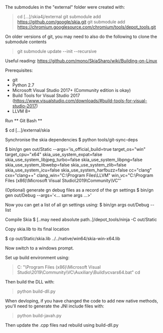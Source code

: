 
The submodules in the "external" folder were created with: 
> cd [...]/skia4j/external
> git submodule add https://github.com/google/skia.git
> git submodule add https://chromium.googlesource.com/chromium/tools/depot_tools.git

On older versions of git, you may need to also do the following to clone the submodule contents
> git submodule update --init --recursive



Useful reading: https://github.com/mono/SkiaSharp/wiki/Building-on-Linux

Prerequisites:
- git
- Python 2.7
- Microsoft Visual Studio 2017+       (Community edition is okay)
- Build Tools for Visual Studio 2017  (https://www.visualstudio.com/downloads/#build-tools-for-visual-studio-2017)
- LLVM 8+

Run ** Git Bash **

$ cd [...]/external/skia


Synchronise the skia dependencies
$ python tools/git-sync-deps


$ bin/gn gen out/Static --args='is_official_build=true target_os="win" target_cpu="x64" skia_use_system_expat=false skia_use_system_libjpeg_turbo=false skia_use_system_libpng=false skia_use_system_libwebp=false skia_use_system_zlib=false skia_use_system_icu=false skia_use_system_harfbuzz=false cc="clang" cxx="clang++" clang_win="C:\Program Files\LLVM" win_vc="C:\Program Files (x86)\Microsoft Visual Studio\2019\Community\VC"'


   (Optional) generate gn debug files as a record of the gn settings
   $ bin/gn gen out/Debug --args='<... same args ...>'

   Now you can get a list of all gn settings using:
   $ bin/gn args out/Debug --list


Compile Skia
$ [..may need absolute path..]/depot_tools/ninja -C out/Static


Copy skia.lib to its final location

$ cp out/Static/skia.lib ../../native/win64/skia-win-x64.lib




Now switch to a windows prompt.

Set up build environment using:

> C:
> "\Program Files (x86)\Microsoft Visual Studio\2019\Community\VC\Auxiliary\Build\vcvars64.bat"
> cd <Skia4J dir>

Then build the DLL with:

> python build-dll.py


When devloping, if you have changed the code to add new native methods, you'll need to generate the JNI include files with:

> python build-javah.py

Then update the .cpp files nad rebuild using build-dll.py

 




